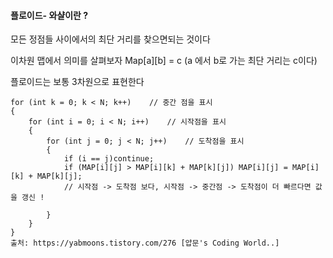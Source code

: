 #### 플로이드- 와샬이란 ?

모든 정점들 사이에서의 최단 거리를 찾으면되는 것이다 



이차원 맵에서 의미를 살펴보자 Map[a][b] = c (a 에서 b로 가는 최단 거리는 c이다)

플로이드는 보통 3차원으로 표현한다 
````
for (int k = 0; k < N; k++)    // 중간 점을 표시
{
    for (int i = 0; i < N; i++)    // 시작점을 표시
    {
        for (int j = 0; j < N; j++)    // 도착점을 표시
        {
            if (i == j)continue;
            if (MAP[i][j] > MAP[i][k] + MAP[k][j]) MAP[i][j] = MAP[i][k] + MAP[k][j];
            // 시작점 -> 도착점 보다, 시작점 -> 중간점 -> 도착점이 더 빠르다면 값을 갱신 !

        }
    }
}
출처: https://yabmoons.tistory.com/276 [얍문's Coding World..]
````
